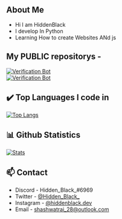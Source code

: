 ## About Me
- Hi I am HiddenBlack
- I develop In Python
- Learning How to create Websites ANd js


## My **PUBLIC** repositorys - 
[![Verification Bot](https://github-readme-stats.vercel.app/api/pin/?username=Hidden-black&repo=Robolac&show_icons=true&theme=tokyonight)](https://github.com/Hidden-black/Robolac)<br>
 [![Verification Bot](https://github-readme-stats.vercel.app/api/pin/?username=Hidden-black&repo=Robolac-Web&show_icons=true&theme=tokyonight)](https://github.com/Hidden-black/Robolac-Web)
 
 
## ✔️ Top Languages I code in
[![Top Langs](https://github-readme-stats.vercel.app/api/top-langs/?username=xpr0methiumx&layout=compact&theme=tokyonight)](https://github.com/XPr0methiumX)

## 📊 Github Statistics
[![Stats](https://github-readme-stats.vercel.app/api?username=Hidden-black&hide=prs,stars&theme=tokyonight)](https://github.com/Hidden-black)

## 📫 Contact

- Discord - Hidden_Black_#6969
- Twitter - [@Hidden_Black_](https://twitter.com/Hidden_Black_)
- Instagram - [@hiddenblack.dev](https://www.instagram.com/hiddenblack.dev/)
- Email - shashwatrai_28@outlook.com


